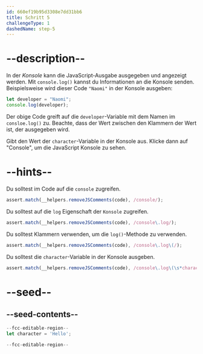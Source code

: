 ```yaml
---
id: 660ef19b95d3308e7dd31bb6
title: Schritt 5
challengeType: 1
dashedName: step-5
---
```


# --description--

In der <dfn>Konsole</dfn> kann die JavaScript-Ausgabe ausgegeben und angezeigt werden. Mit `console.log()` kannst du Informationen an die Konsole senden. Beispielsweise wird dieser Code `"Naomi"` in der Konsole ausgeben:

```js
let developer = "Naomi";
console.log(developer);
```

Der obige Code greift auf die `developer`-Variable mit dem Namen im `consloe.log()` zu. Beachte, dass der Wert zwischen den Klammern der Wert ist, der ausgegeben wird.

Gibt den Wert der `character`-Variable in der Konsole aus. Klicke dann auf "Console", um die JavaScript Konsole zu sehen.

# --hints--

Du solltest im Code auf die `console` zugreifen.

```js
assert.match(__helpers.removeJSComments(code), /console/);
```

Du solltest auf die `log` Eigenschaft der `Konsole` zugreifen.

```js
assert.match(__helpers.removeJSComments(code), /console\.log/);
```

Du solltest Klammern verwenden, um die `log()`-Methode zu verwenden.

```js
assert.match(__helpers.removeJSComments(code), /console\.log\(/);
```

Du solltest die `character`-Variable in der Konsole ausgeben.

```js
assert.match(__helpers.removeJSComments(code), /console\.log\(\s*character\s*\)/);
```


# --seed--

## --seed-contents--

```js
--fcc-editable-region--
let character = 'Hello';

--fcc-editable-region--
```
